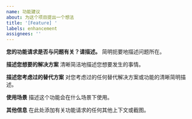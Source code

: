 ```yaml
---
name: 功能建议
about: 为这个项目提出一个想法
title: '[Feature] '
labels: enhancement
assignees: ''
---
```


**您的功能请求是否与问题有关？请描述。**
简明扼要地描述问题所在。

**描述您想要的解决方案**
清晰简洁地描述您想要发生的事情。

**描述您考虑过的替代方案**
对您考虑过的任何替代解决方案或功能的清晰简明描述。

**使用场景**
描述这个功能会在什么场景下使用。

**其他信息**
在此处添加有关功能请求的任何其他上下文或截图。 